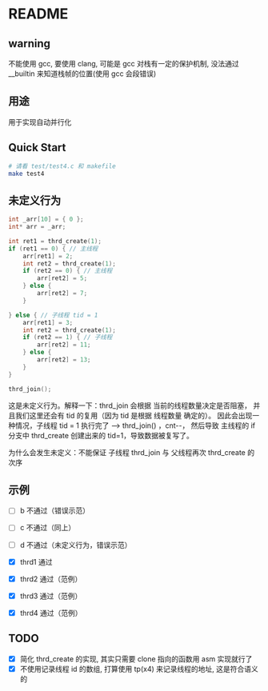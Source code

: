 # README

## warning

不能使用 gcc, 要使用 clang, 可能是 gcc 对栈有一定的保护机制, 没法通过 \_\_builtin 来知道栈帧的位置(使用 gcc 会段错误)

## 用途

用于实现自动并行化

## Quick Start

```bash
# 请看 test/test4.c 和 makefile
make test4
```

## 未定义行为

```c
int _arr[10] = { 0 };
int* arr = _arr;

int ret1 = thrd_create(1);
if (ret1 == 0) { // 主线程
	arr[ret1] = 2;
	int ret2 = thrd_create(1);
	if (ret2 == 0) { // 主线程
		arr[ret2] = 5;
	} else {
		arr[ret2] = 7;
	}

} else { // 子线程 tid = 1
	arr[ret1] = 3;
	int ret2 = thrd_create(1);
	if (ret2 == 1) { // 子线程
		arr[ret2] = 11;
	} else {
		arr[ret2] = 13;
	}
}

thrd_join();
```

这是未定义行为。解释一下：thrd_join 会根据 当前的线程数量决定是否阻塞，
并且我们这里还会有 tid 的复用（因为 tid 是根据 线程数量 确定的）。
因此会出现一种情况，子线程 tid = 1 执行完了 --> thrd_join() ，cnt--，
然后导致 主线程的 if 分支中 thrd_create 创建出来的 tid=1，导致数据被复写了。

为什么会发生未定义：不能保证 子线程 thrd_join 与 父线程再次 thrd_create 的次序

## 示例

- [ ] b 不通过（错误示范）
- [ ] c 不通过（同上）
- [ ] d 不通过（未定义行为，错误示范）

- [x] thrd1 通过
- [x] thrd2 通过（范例）
- [x] thrd3 通过（范例）
- [x] thrd4 通过（范例）

## TODO

- [x] 简化 thrd_create 的实现, 其实只需要 clone 指向的函数用 asm 实现就行了
- [x] 不使用记录线程 id 的数组, 打算使用 tp(x4) 来记录线程的地址, 这是符合语义的
